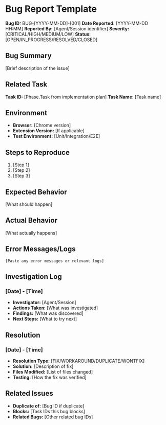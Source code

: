 # Bug Report Template

**Bug ID:** BUG-[YYYY-MM-DD]-[001]
**Date Reported:** [YYYY-MM-DD HH:MM]
**Reported By:** [Agent/Session identifier]
**Severity:** [CRITICAL/HIGH/MEDIUM/LOW]
**Status:** [OPEN/IN_PROGRESS/RESOLVED/CLOSED]

## Bug Summary
[Brief description of the issue]

## Related Task
**Task ID:** [Phase.Task from implementation plan]
**Task Name:** [Task name]

## Environment
- **Browser:** [Chrome version]
- **Extension Version:** [If applicable]
- **Test Environment:** [Unit/Integration/E2E]

## Steps to Reproduce
1. [Step 1]
2. [Step 2]
3. [Step 3]

## Expected Behavior
[What should happen]

## Actual Behavior
[What actually happens]

## Error Messages/Logs
```
[Paste any error messages or relevant logs]
```

## Investigation Log
### [Date] - [Time]
- **Investigator:** [Agent/Session]
- **Actions Taken:** [What was investigated]
- **Findings:** [What was discovered]
- **Next Steps:** [What to try next]

## Resolution
### [Date] - [Time]
- **Resolution Type:** [FIX/WORKAROUND/DUPLICATE/WONTFIX]
- **Solution:** [Description of fix]
- **Files Modified:** [List of files changed]
- **Testing:** [How the fix was verified]

## Related Issues
- **Duplicate of:** [Bug ID if duplicate]
- **Blocks:** [Task IDs this bug blocks]
- **Related Bugs:** [Other related bug IDs]